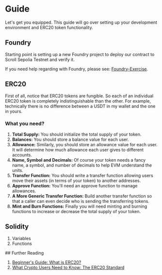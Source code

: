 # Guide

Let's get you equipped. This guide will go over setting up your development environment and ERC20 token functionality.

## Foundry

Starting point is setting up a new Foundry project to deploy our contract to Scroll Sepolia Testnet and verify it.

If you need help regarding with Foundry, please see: [Foundry-Exercise](./Foundry-Exercise.md).

## ERC20

First of all, notice that ERC20 tokens are fungible. So each of an individual ERC20 token is completely indistinguishable than the other. For example, technically there is no difference between a USDT in my wallet and the one in yours.

### What you need?

1. **Total Supply:** You should initialize the total supply of your token.
2. **Balances:** You should store a balance value for each user.
3. **Allowance:** Similarly, you should store an allowance value for each user. It will determine how much allowance each user gives to different accounts.
4. **Name, Symbol and Decimals:** Of course your token needs a fancy name, a symbol, and number of decimals to help EVM understand the units.
5. **Transfer Function:** You should write a transfer function allowing users move their assets (in terms of your token) to another addresses.
6. **Approve Function:** You'll need an approve function to manage allowances.
7. **A More Generic Transfer Function:** Build another transfer function so that a caller can even decide who is sending the transferring tokens.
8. **Mint and Burn Functions:** Finally you will need minting and burning functions to increase or decrease the total supply of your token.

## Solidity

1. Variables
2. Functions

## Further Reading

1. [Beginner's Guide: What is ERC20?](https://www.blockchain-council.org/ethereum/beginners-guide-what-is-erc20/)
2. [What Crypto Users Need to Know: The ERC20 Standard](https://www.investopedia.com/tech/why-crypto-users-need-know-about-erc20-token-standard/)